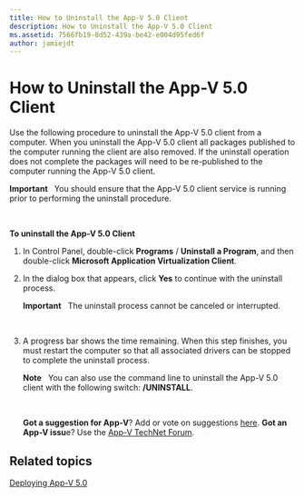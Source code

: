 ```yaml
---
title: How to Uninstall the App-V 5.0 Client
description: How to Uninstall the App-V 5.0 Client
ms.assetid: 7566fb19-8d52-439a-be42-e004d95fed6f
author: jamiejdt
---
```


# How to Uninstall the App-V 5.0 Client


Use the following procedure to uninstall the App-V 5.0 client from a computer. When you uninstall the App-V 5.0 client all packages published to the computer running the client are also removed. If the uninstall operation does not complete the packages will need to be re-published to the computer running the App-V 5.0 client.

**Important**  
You should ensure that the App-V 5.0 client service is running prior to performing the uninstall procedure.

 

**To uninstall the App-V 5.0 Client**

1.  In Control Panel, double-click **Programs** / **Uninstall a Program**, and then double-click **Microsoft Application Virtualization Client**.

2.  In the dialog box that appears, click **Yes** to continue with the uninstall process.

    **Important**  
    The uninstall process cannot be canceled or interrupted.

     

3.  A progress bar shows the time remaining. When this step finishes, you must restart the computer so that all associated drivers can be stopped to complete the uninstall process.

    **Note**  
    You can also use the command line to uninstall the App-V 5.0 client with the following switch: **/UNINSTALL**.

     

    **Got a suggestion for App-V**? Add or vote on suggestions [here](http://appv.uservoice.com/forums/280448-microsoft-application-virtualization). **Got an App-V issu**e? Use the [App-V TechNet Forum](https://social.technet.microsoft.com/Forums/home?forum=mdopappv).

## Related topics


[Deploying App-V 5.0](deploying-app-v-50.md)

 

 





